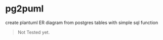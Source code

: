 # pg2puml
create plantuml ER diagram from postgres tables with simple sql function

> Not Tested yet.

